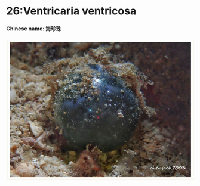 # 26:Ventricaria ventricosa

#### Chinese name: 海珍珠

![](../../.gitbook/assets/ventricaria-ventricosa.jpg)

